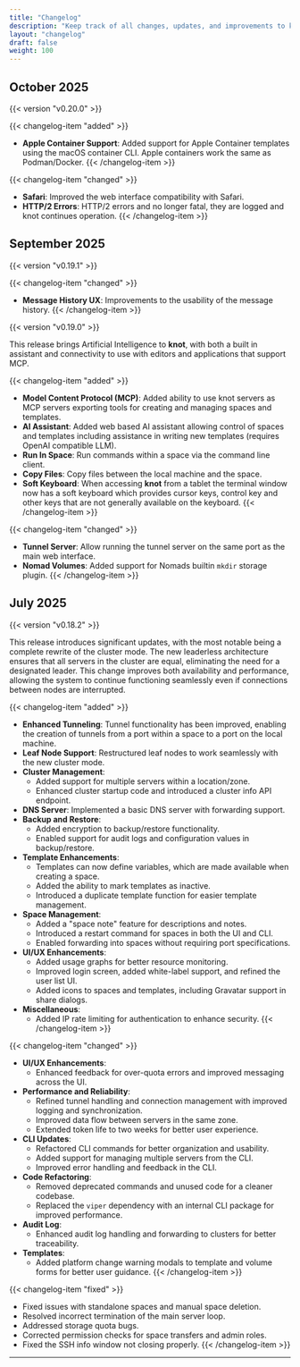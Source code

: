 ```yaml
---
title: "Changelog"
description: "Keep track of all changes, updates, and improvements to knot."
layout: "changelog"
draft: false
weight: 100
---
```


## October 2025

{{< version "v0.20.0" >}}

{{< changelog-item "added" >}}
- **Apple Container Support**:
  Added support for Apple Container templates using the macOS container CLI. Apple containers work the same as Podman/Docker.
{{< /changelog-item >}}

{{< changelog-item "changed" >}}
- **Safari**:
  Improved the web interface compatibility with Safari.
- **HTTP/2 Errors**:
  HTTP/2 errors and no longer fatal, they are logged and knot continues operation.
{{< /changelog-item >}}

## September 2025

{{< version "v0.19.1" >}}

{{< changelog-item "changed" >}}
- **Message History UX**:
  Improvements to the usability of the message history.
{{< /changelog-item >}}

{{< version "v0.19.0" >}}

This release brings Artificial Intelligence to **knot**, with both a built in assistant and connectivity to use with editors and applications that support MCP.

{{< changelog-item "added" >}}
- **Model Content Protocol (MCP)**:
  Added ability to use knot servers as MCP servers exporting tools for creating and managing spaces and templates.
- **AI Assistant**:
  Added web based AI assistant allowing control of spaces and templates including assistance in writing new templates (requires OpenAI compatible LLM).
- **Run In Space**:
  Run commands within a space via the command line client.
- **Copy Files**:
  Copy files between the local machine and the space.
- **Soft Keyboard**:
  When accessing **knot** from a tablet the terminal window now has a soft keyboard which provides cursor keys, control key and other keys that are not generally available on the keyboard.
{{< /changelog-item >}}

{{< changelog-item "changed" >}}
- **Tunnel Server**:
  Allow running the tunnel server on the same port as the main web interface.
- **Nomad Volumes**:
  Added support for Nomads builtin `mkdir` storage plugin.
{{< /changelog-item >}}

## July 2025

{{< version "v0.18.2" >}}

This release introduces significant updates, with the most notable being a complete rewrite of the cluster mode. The new leaderless architecture ensures that all servers in the cluster are equal, eliminating the need for a designated leader. This change improves both availability and performance, allowing the system to continue functioning seamlessly even if connections between nodes are interrupted.

{{< changelog-item "added" >}}
- **Enhanced Tunneling**:
  Tunnel functionality has been improved, enabling the creation of tunnels from a port within a space to a port on the local machine.
- **Leaf Node Support**:
  Restructured leaf nodes to work seamlessly with the new cluster mode.
- **Cluster Management**:
  - Added support for multiple servers within a location/zone.
  - Enhanced cluster startup code and introduced a cluster info API endpoint.
- **DNS Server**:
  Implemented a basic DNS server with forwarding support.
- **Backup and Restore**:
  - Added encryption to backup/restore functionality.
  - Enabled support for audit logs and configuration values in backup/restore.
- **Template Enhancements**:
  - Templates can now define variables, which are made available when creating a space.
  - Added the ability to mark templates as inactive.
  - Introduced a duplicate template function for easier template management.
- **Space Management**:
  - Added a "space note" feature for descriptions and notes.
  - Introduced a restart command for spaces in both the UI and CLI.
  - Enabled forwarding into spaces without requiring port specifications.
- **UI/UX Enhancements**:
  - Added usage graphs for better resource monitoring.
  - Improved login screen, added white-label support, and refined the user list UI.
  - Added icons to spaces and templates, including Gravatar support in share dialogs.
- **Miscellaneous**:
  - Added IP rate limiting for authentication to enhance security.
{{< /changelog-item >}}

{{< changelog-item "changed" >}}
- **UI/UX Enhancements**:
  - Enhanced feedback for over-quota errors and improved messaging across the UI.
- **Performance and Reliability**:
  - Refined tunnel handling and connection management with improved logging and synchronization.
  - Improved data flow between servers in the same zone.
  - Extended token life to two weeks for better user experience.
- **CLI Updates**:
  - Refactored CLI commands for better organization and usability.
  - Added support for managing multiple servers from the CLI.
  - Improved error handling and feedback in the CLI.
- **Code Refactoring**:
  - Removed deprecated commands and unused code for a cleaner codebase.
  - Replaced the `viper` dependency with an internal CLI package for improved performance.
- **Audit Log**:
  - Enhanced audit log handling and forwarding to clusters for better traceability.
- **Templates**:
  - Added platform change warning modals to template and volume forms for better user guidance.
{{< /changelog-item >}}

{{< changelog-item "fixed" >}}
- Fixed issues with standalone spaces and manual space deletion.
- Resolved incorrect termination of the main server loop.
- Addressed storage quota bugs.
- Corrected permission checks for space transfers and admin roles.
- Fixed the SSH info window not closing properly.
{{< /changelog-item >}}

---
